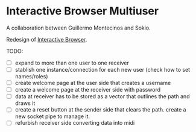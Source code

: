 # Interactive Browser Multiuser

A collaboration between Guillermo Montecinos and Sokio.

Redesign of [Interactive Browser](https://github.com/guillemontecinos/interactive_browser).

TODO:

* [ ] expand to more than one user to one receiver
* [ ] stablish one instance/connection for each new user (check how to set names/roles)
* [ ] create welcome page at the user side that creates a username
* [ ] create a welcome page at the receiver side with password
* [ ] data at receiver has to be stored as a vector that outlines the path and draws it 
* [ ] create a reset button at the sender side that clears the path. create a new socket pipe to manage it.
* [ ] refurbish receiver side converting data into midi